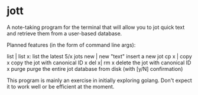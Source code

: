 # jott

A note-taking program for the terminal that will allow you to jot quick text and retrieve them from a user-based database.

Planned features (in the form of command line args):

list | list x:        list the latest 5/x jots
new  | new "text"     insert a new jot
cp x | copy x         copy the jot with canonical ID x
del x| rm x           delete the jot with canonical ID x
purge                 purge the entire jot database from disk (with [y/N] confirmation)

This program is mainly an exercise in initially exploring golang. Don't expect it to work well or be efficient at the moment.
